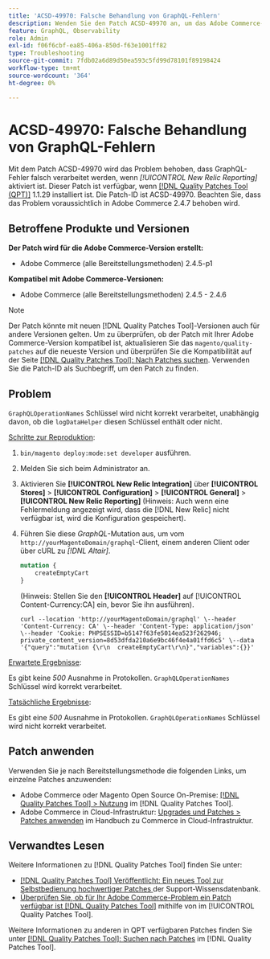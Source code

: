 ```yaml
---
title: 'ACSD-49970: Falsche Behandlung von GraphQL-Fehlern'
description: Wenden Sie den Patch ACSD-49970 an, um das Adobe Commerce-Problem zu beheben, bei dem GraphQL-Fehler falsch verarbeitet werden, wenn [!UICONTROL New Relic Reporting] aktiviert ist.
feature: GraphQL, Observability
role: Admin
exl-id: f06f6cbf-ea85-406a-850d-f63e1001ff82
type: Troubleshooting
source-git-commit: 7fdb02a6d89d50ea593c5fd99d78101f89198424
workflow-type: tm+mt
source-wordcount: '364'
ht-degree: 0%

---
```


# ACSD-49970: Falsche Behandlung von GraphQL-Fehlern

Mit dem Patch ACSD-49970 wird das Problem behoben, dass GraphQL-Fehler falsch verarbeitet werden, wenn *[!UICONTROL New Relic Reporting]* aktiviert ist. Dieser Patch ist verfügbar, wenn [[!DNL Quality Patches Tool (QPT)]](https://experienceleague.adobe.com/de/docs/commerce-operations/tools/quality-patches-tool/quality-patches-tool-to-self-serve-quality-patches) 1.1.29 installiert ist. Die Patch-ID ist ACSD-49970. Beachten Sie, dass das Problem voraussichtlich in Adobe Commerce 2.4.7 behoben wird.

## Betroffene Produkte und Versionen

**Der Patch wird für die Adobe Commerce-Version erstellt:**

* Adobe Commerce (alle Bereitstellungsmethoden) 2.4.5-p1

**Kompatibel mit Adobe Commerce-Versionen:**

* Adobe Commerce (alle Bereitstellungsmethoden) 2.4.5 - 2.4.6

>[!NOTE]
>
>Der Patch könnte mit neuen [!DNL Quality Patches Tool]-Versionen auch für andere Versionen gelten. Um zu überprüfen, ob der Patch mit Ihrer Adobe Commerce-Version kompatibel ist, aktualisieren Sie das `magento/quality-patches` auf die neueste Version und überprüfen Sie die Kompatibilität auf der Seite [[!DNL Quality Patches Tool]: Nach Patches suchen](https://experienceleague.adobe.com/tools/commerce-quality-patches/index.html?lang=de). Verwenden Sie die Patch-ID als Suchbegriff, um den Patch zu finden.

## Problem

`GraphQLOperationNames` Schlüssel wird nicht korrekt verarbeitet, unabhängig davon, ob die `logDataHelper` diesen Schlüssel enthält oder nicht.

<u>Schritte zur Reproduktion</u>:

1. `bin/magento deploy:mode:set developer` ausführen.
1. Melden Sie sich beim Administrator an.
1. Aktivieren Sie **[!UICONTROL New Relic Integration]** über **[!UICONTROL Stores]** > **[!UICONTROL Configuration]** > **[!UICONTROL General]** > **[!UICONTROL New Relic Reporting]**
(Hinweis: Auch wenn eine Fehlermeldung angezeigt wird, dass die [!DNL New Relic] nicht verfügbar ist, wird die Konfiguration gespeichert).
1. Führen Sie diese *GraphQL*-Mutation aus, um vom `http://yourMagentoDomain/graphql`-Client, einem anderen Client oder über cURL zu *[!DNL Altair]*.

   ```GraphQL
   mutation {
       createEmptyCart
   }
   ```

   (Hinweis: Stellen Sie den **[!UICONTROL Header]** auf [!UICONTROL Content-Currency:CA] ein, bevor Sie ihn ausführen).

   ```cURL
   curl --location 'http://yourMagentoDomain/graphql' \--header 'Content-Currency: CA' \--header 'Content-Type: application/json' \--header 'Cookie: PHPSESSID=b5147f63fe5014ea523f262946; private_content_version=8d53dfda210a6e9bc46f4e4a01ffd6c5' \--data '{"query":"mutation {\r\n  createEmptyCart\r\n}","variables":{}}'
   ```

<u>Erwartete Ergebnisse</u>:

Es gibt keine *500* Ausnahme in Protokollen. `GraphQLOperationNames` Schlüssel wird korrekt verarbeitet.

<u>Tatsächliche Ergebnisse</u>:

Es gibt eine *500* Ausnahme in Protokollen. `GraphQLOperationNames` Schlüssel wird nicht korrekt verarbeitet.

## Patch anwenden

Verwenden Sie je nach Bereitstellungsmethode die folgenden Links, um einzelne Patches anzuwenden:

* Adobe Commerce oder Magento Open Source On-Premise: [[!DNL Quality Patches Tool] > Nutzung](/help/tools/quality-patches-tool/usage.md) im [!DNL Quality Patches Tool].
* Adobe Commerce in Cloud-Infrastruktur: [Upgrades und Patches > Patches anwenden](https://experienceleague.adobe.com/docs/commerce-cloud-service/user-guide/develop/upgrade/apply-patches.html?lang=de) im Handbuch zu Commerce in Cloud-Infrastruktur.

## Verwandtes Lesen

Weitere Informationen zu [!DNL Quality Patches Tool] finden Sie unter:

* [[!DNL Quality Patches Tool] Veröffentlicht: Ein neues Tool zur Selbstbedienung hochwertiger Patches ](https://experienceleague.adobe.com/de/docs/commerce-operations/tools/quality-patches-tool/quality-patches-tool-to-self-serve-quality-patches) der Support-Wissensdatenbank.
* [Überprüfen Sie, ob für Ihr Adobe Commerce-Problem ein Patch verfügbar ist [!DNL Quality Patches Tool]](/help/tools/quality-patches-tool/patches-available-in-qpt/check-patch-for-magento-issue-with-magento-quality-patches.md) mithilfe von im [!UICONTROL Quality Patches Tool].


Weitere Informationen zu anderen in QPT verfügbaren Patches finden Sie unter [[!DNL Quality Patches Tool]: Suchen nach Patches](https://experienceleague.adobe.com/tools/commerce-quality-patches/index.html?lang=de) im [!DNL Quality Patches Tool].

